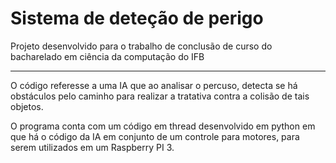 # Sistema de deteção de perigo

Projeto desenvolvido para o trabalho de conclusão de curso do bacharelado em ciência da computação do IFB

---

O código referesse a uma IA que ao analisar o percuso, detecta se há obstáculos pelo caminho para realizar a tratativa contra a colisão de tais objetos.

O programa conta com um código em thread desenvolvido em python em que há o código da IA em conjunto de um controle para motores, para serem utilizados em um Raspberry PI 3.
